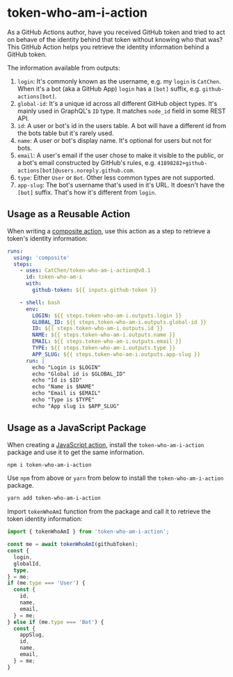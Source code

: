 # token-who-am-i-action

As a GitHub Actions author, have you received GitHub token and tried to act on behave of the identity behind that token without knowing who that was? This GitHub Action helps you retrieve the identity information behind a GitHub token.

The information available from outputs:

1. `login`: It's commonly known as the username, e.g. my `login` is `CatChen`. When it's a bot (aka a GitHub App) `login` has a `[bot]` suffix, e.g. `github-actions[bot]`.
2. `global-id`: It's a unique id across all different GitHub object types. It's mainly used in GraphQL's `ID` type. It matches `node_id` field in some REST API.
3. `id`: A user or bot's id in the users table. A bot will have a different id from the bots table but it's rarely used.
4. `name`: A user or bot's display name. It's optional for users but not for bots.
5. `email`: A user's email if the user chose to make it visible to the public, or a bot's email constructed by GitHub's rules, e.g. `41898282+github-actions[bot]@users.noreply.github.com`.
6. `type`: Either `User` or `Bot`. Other less common types are not supported.
7. `app-slug`: The bot's username that's used in it's URL. It doesn't have the `[bot]` suffix. That's how it's different from `login`.

## Usage as a Reusable Action

When writing a [composite action](https://docs.github.com/en/actions/creating-actions/creating-a-composite-action), use this action as a step to retrieve a token's identity information:

```yaml
runs:
  using: 'composite'
  steps:
    - uses: CatChen/token-who-am-i-action@v0.1
      id: token-who-am-i
      with:
        github-token: ${{ inputs.github-token }}

    - shell: bash
      env:
        LOGIN: ${{ steps.token-who-am-i.outputs.login }}
        GLOBAL_ID: ${{ steps.token-who-am-i.outputs.global-id }}
        ID: ${{ steps.token-who-am-i.outputs.id }}
        NAME: ${{ steps.token-who-am-i.outputs.name }}
        EMAIL: ${{ steps.token-who-am-i.outputs.email }}
        TYPE: ${{ steps.token-who-am-i.outputs.type }}
        APP_SLUG: ${{ steps.token-who-am-i.outputs.app-slug }}
      run: |
        echo "Login is $LOGIN"
        echo "Global id is $GLOBAL_ID"
        echo "Id is $ID"
        echo "Name is $NAME"
        echo "Email is $EMAIL"
        echo "Type is $TYPE"
        echo "App slug is $APP_SLUG"
```

## Usage as a JavaScript Package

When creating a [JavaScript action](https://docs.github.com/en/actions/creating-actions/creating-a-javascript-action), install the `token-who-am-i-action` package and use it to get the same information.

```bash
npm i token-who-am-i-action
```

Use `npm` from above or `yarn` from below to install the `token-who-am-i-action` package.

```bash
yarn add token-who-am-i-action
```

Import `tokenWhoAmI` function from the package and call it to retrieve the token identity information:

```TypeScript
import { tokenWhoAmI } from 'token-who-am-i-action';

const me = await tokenWhoAmI(githubToken);
const {
  login,
  globalId,
  type,
} = me;
if (me.type === 'User') {
  const {
    id,
    name,
    email,
  } = me;
} else if (me.type === 'Bot') {
  const {
    appSlug,
    id,
    name,
    email,
  } = me;
}
```
